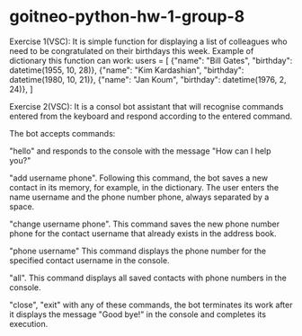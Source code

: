 # goitneo-python-hw-1-group-8
Exercise 1(VSC):
It is simple function for displaying a list of colleagues who need to be congratulated on their birthdays this week.
Example of dictionary this function can work:
users = [
    {"name": "Bill Gates", "birthday": datetime(1955, 10, 28)},
    {"name": "Kim Kardashian", "birthday": datetime(1980, 10, 21)},
    {"name": "Jan Koum", "birthday": datetime(1976, 2, 24)},
]

Exercise 2(VSC):
It is a consol bot assistant that will recognise commands entered from the keyboard and respond according to the entered command. 

The bot accepts commands:

"hello" and responds to the console with the message "How can I help you?"

"add username phone". Following this command, the bot saves a new contact in its memory, for example, in the dictionary. The user enters the name username and the phone number phone, always separated by a space.

"change username phone". This command saves the new phone number phone for the contact username that already exists in the address book.  

"phone username" This command displays the phone number for the specified contact username in the console.

"all". This command displays all saved contacts with phone numbers in the console.

"close", "exit" with any of these commands, the bot terminates its work after it displays the message "Good bye!" in the console and completes its execution.
